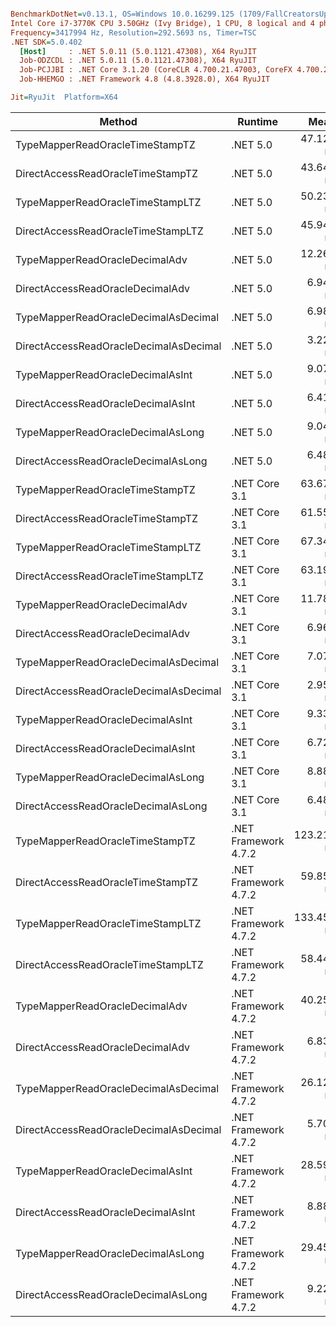 ``` ini

BenchmarkDotNet=v0.13.1, OS=Windows 10.0.16299.125 (1709/FallCreatorsUpdate/Redstone3)
Intel Core i7-3770K CPU 3.50GHz (Ivy Bridge), 1 CPU, 8 logical and 4 physical cores
Frequency=3417994 Hz, Resolution=292.5693 ns, Timer=TSC
.NET SDK=5.0.402
  [Host]     : .NET 5.0.11 (5.0.1121.47308), X64 RyuJIT
  Job-ODZCDL : .NET 5.0.11 (5.0.1121.47308), X64 RyuJIT
  Job-PCJJBI : .NET Core 3.1.20 (CoreCLR 4.700.21.47003, CoreFX 4.700.21.47101), X64 RyuJIT
  Job-HHEMGO : .NET Framework 4.8 (4.8.3928.0), X64 RyuJIT

Jit=RyuJit  Platform=X64  

```
|                                 Method |              Runtime |       Mean | Ratio | Allocated |
|--------------------------------------- |--------------------- |-----------:|------:|----------:|
|        TypeMapperReadOracleTimeStampTZ |             .NET 5.0 |  47.123 ns |  0.79 |         - |
|      DirectAccessReadOracleTimeStampTZ |             .NET 5.0 |  43.641 ns |  0.73 |         - |
|       TypeMapperReadOracleTimeStampLTZ |             .NET 5.0 |  50.234 ns |  0.84 |         - |
|     DirectAccessReadOracleTimeStampLTZ |             .NET 5.0 |  45.943 ns |  0.77 |         - |
|         TypeMapperReadOracleDecimalAdv |             .NET 5.0 |  12.268 ns |  0.21 |         - |
|       DirectAccessReadOracleDecimalAdv |             .NET 5.0 |   6.948 ns |  0.12 |         - |
|   TypeMapperReadOracleDecimalAsDecimal |             .NET 5.0 |   6.981 ns |  0.12 |         - |
| DirectAccessReadOracleDecimalAsDecimal |             .NET 5.0 |   3.228 ns |  0.05 |         - |
|       TypeMapperReadOracleDecimalAsInt |             .NET 5.0 |   9.071 ns |  0.15 |         - |
|     DirectAccessReadOracleDecimalAsInt |             .NET 5.0 |   6.416 ns |  0.11 |         - |
|      TypeMapperReadOracleDecimalAsLong |             .NET 5.0 |   9.045 ns |  0.15 |         - |
|    DirectAccessReadOracleDecimalAsLong |             .NET 5.0 |   6.486 ns |  0.11 |         - |
|        TypeMapperReadOracleTimeStampTZ |        .NET Core 3.1 |  63.677 ns |  1.06 |         - |
|      DirectAccessReadOracleTimeStampTZ |        .NET Core 3.1 |  61.556 ns |  1.03 |         - |
|       TypeMapperReadOracleTimeStampLTZ |        .NET Core 3.1 |  67.348 ns |  1.12 |         - |
|     DirectAccessReadOracleTimeStampLTZ |        .NET Core 3.1 |  63.191 ns |  1.06 |         - |
|         TypeMapperReadOracleDecimalAdv |        .NET Core 3.1 |  11.780 ns |  0.20 |         - |
|       DirectAccessReadOracleDecimalAdv |        .NET Core 3.1 |   6.969 ns |  0.12 |         - |
|   TypeMapperReadOracleDecimalAsDecimal |        .NET Core 3.1 |   7.072 ns |  0.12 |         - |
| DirectAccessReadOracleDecimalAsDecimal |        .NET Core 3.1 |   2.956 ns |  0.05 |         - |
|       TypeMapperReadOracleDecimalAsInt |        .NET Core 3.1 |   9.335 ns |  0.16 |         - |
|     DirectAccessReadOracleDecimalAsInt |        .NET Core 3.1 |   6.725 ns |  0.11 |         - |
|      TypeMapperReadOracleDecimalAsLong |        .NET Core 3.1 |   8.884 ns |  0.15 |         - |
|    DirectAccessReadOracleDecimalAsLong |        .NET Core 3.1 |   6.487 ns |  0.11 |         - |
|        TypeMapperReadOracleTimeStampTZ | .NET Framework 4.7.2 | 123.218 ns |  2.06 |         - |
|      DirectAccessReadOracleTimeStampTZ | .NET Framework 4.7.2 |  59.855 ns |  1.00 |         - |
|       TypeMapperReadOracleTimeStampLTZ | .NET Framework 4.7.2 | 133.455 ns |  2.23 |         - |
|     DirectAccessReadOracleTimeStampLTZ | .NET Framework 4.7.2 |  58.445 ns |  0.98 |         - |
|         TypeMapperReadOracleDecimalAdv | .NET Framework 4.7.2 |  40.256 ns |  0.67 |         - |
|       DirectAccessReadOracleDecimalAdv | .NET Framework 4.7.2 |   6.837 ns |  0.11 |         - |
|   TypeMapperReadOracleDecimalAsDecimal | .NET Framework 4.7.2 |  26.124 ns |  0.44 |         - |
| DirectAccessReadOracleDecimalAsDecimal | .NET Framework 4.7.2 |   5.709 ns |  0.10 |         - |
|       TypeMapperReadOracleDecimalAsInt | .NET Framework 4.7.2 |  28.591 ns |  0.48 |         - |
|     DirectAccessReadOracleDecimalAsInt | .NET Framework 4.7.2 |   8.889 ns |  0.15 |         - |
|      TypeMapperReadOracleDecimalAsLong | .NET Framework 4.7.2 |  29.450 ns |  0.50 |         - |
|    DirectAccessReadOracleDecimalAsLong | .NET Framework 4.7.2 |   9.223 ns |  0.15 |         - |
